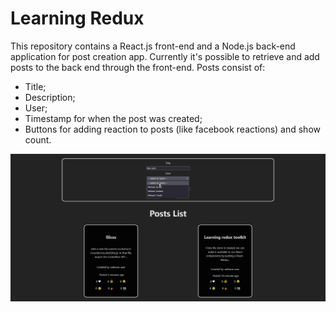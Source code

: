 # Learning Redux #

This repository contains a React.js front-end and a Node.js back-end application for post creation app. 
Currently it's possible to retrieve and add posts to the back end through the front-end. Posts consist of: 
- Title;
- Description;
- User;
- Timestamp for when the post was created;
- Buttons for adding reaction to posts (like facebook reactions) and show count.

 ![Showcase picture](assets/project2.gif)

 